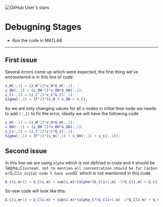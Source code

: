 ![GitHub User's stars](https://img.shields.io/github/stars/hoseinnikkhah?style=social)
# Debugning Stages
* Run the code in MATLAB

***
## First issue

Several errors come up which were expected, the first thing we've encountered is in this line of code
```matlab
s_H(:,1) = (z_H^2)*v_H*G_H(:,1);
s_OH(:,1) = (z_OH^2)*v_OH*G_OH(:,1);
s_C(:,1) = (z_C^2)*v_C*G_C(:,1);
Sigma(:,1) = (F^2)*(s_H + s_OH + s_C);
```
As we are only changing values for all x nodes in initial time node we neede to add `(:,1)` to fix the error, ideally we will have the following code

```matlab
s_H(:,1) = (z_H^2)*v_H*G_H(:,1);
s_OH(:,1) = (z_OH^2)*v_OH*G_OH(:,1);
s_C(:,1) = (z_C^2)*v_C*G_C(:,1);
Sigma(:,1) = (F^2)*(s_H(:,1) + s_OH(:,1) + s_C(:,1));
```
## Second issue

In this line we are using `alpha` which is not defined in code and it should be 1alpha_C` instead. not to mention all concentration should be for Carbon or `G_C` in inital code I have used `G` which is not mentioned in this code.
```matlab
G_C(i,m+1) = G_C(i,m) + sub(i,m)*(alpha*(G_C(i+1,m) -2*G_C(i,m) + G_C(i-1,m)) + beta_C*(G(i+1,m) - G(i-1,m)) + R_C(i,m)/R_D);
```
So new code will look like this:
```matlab
G_C(i,m+1) = G_C(i,m) + sub(i,m)*(alpha_C*(G_C(i+1,m) -2*G_C(i,m) + G_C(i-1,m)) + beta_C*(G_C(i+1,m) - G_C(i-1,m)) + R_C(i,m)/R_D);
```
